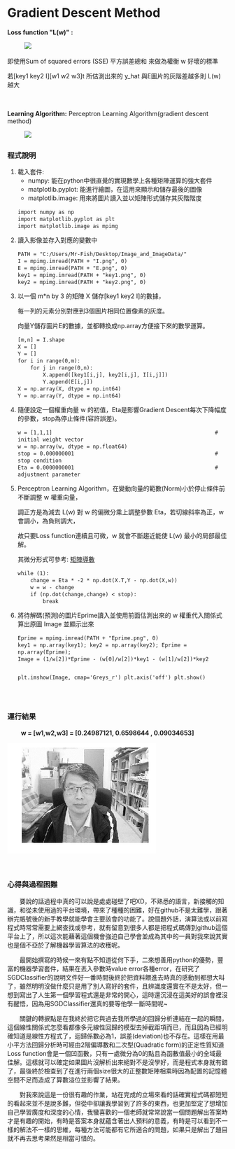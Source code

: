 # Gradient Descent Method

<strong>Loss function "L(w)" : </strong><p>
           <img src="http://chart.googleapis.com/chart?cht=tx&chl=\sum_{1}^{m*n}\left[y_{i}-x_{i1}w_{1}-x_{i2}w_{2}-x_{i3}w_{3}\right]^{2}" style="border:none;">
<p>
即使用Sum of squared errors (SSE) 平方誤差總和 來做為權衡 w 好壞的標準<p>
若[key1 key2 I][w1 w2 w3]t 所估測出來的 y_hat 與E圖片的灰階差越多則 L(w) 越大<p>
　　  <p>
<strong>Learning Algorithm:</strong> Perceptron Learning Algorithm(gradient descent method)<p>
           <img src="http://chart.googleapis.com/chart?cht=tx&chl=w\left(t\right)=w\left(t-1\right)-\eta\frac{\partial+L\left(w\right)}{\partial+w}"style="border:none;">
 　　  <p>
      
 ### 程式說明
<ol>
<li>
載入套件: <ul>
<li>numpy: 能在python中很直覺的實現數學上各種矩陣運算的強大套件</li>
<li>matplotlib.pyplot: 能進行繪圖，在這用來顯示和儲存最後的圖像</li>
<li>matplotlib.image: 用來將圖片讀入並以矩陣形式儲存其灰階階度</li>
</ul>
<pre><code>import numpy as np
import matplotlib.pyplot as plt
import matplotlib.image as mpimg
</pre></code></li>
<li>
讀入影像並存入對應的變數中
<pre><code>PATH = "C:/Users/Mr-Fish/Desktop/Image_and_ImageData/"
I = mpimg.imread(PATH + "I.png", 0)
E = mpimg.imread(PATH + "E.png", 0)
key1 = mpimg.imread(PATH + "key1.png", 0)
key2 = mpimg.imread(PATH + "key2.png", 0)
</pre></code></li>
<li>
以一個 m*n by 3 的矩陣 X 儲存[key1 key2 I]的數據，<p>
每一列的元素分別對應到3個圖片相同位置像素的灰度。<p>
向量Y儲存圖片E的數據，並都轉換成np.array方便接下來的數學運算。
<pre><code>[m,n] = I.shape
X = []
Y = []
for i in range(0,m):
    for j in range(0,n):
        X.append([key1[i,j], key2[i,j], I[i,j]])
        Y.append(E[i,j])
X = np.array(X, dtype = np.int64)
Y = np.array(Y, dtype = np.int64)
</pre></code></li>
<li>
隨便設定一個權重向量 w 的初值，Eta是影響Gradient Descent每次下降幅度的參數，stop為停止條件(容許誤差)。
<pre><code>w = [1,1,1]                                                    # initial weight vector
w = np.array(w, dtype = np.float64)
stop = 0.000000001                                             # stop condition
Eta = 0.0000000001                                             # adjustment parameter
</pre></code></li>
<li>
Perceptron Learning Algorithm，在變動向量的範數(Norm)小於停止條件前不斷調整 w 權重向量，<p>
調正方是為減去 L(w) 對 w 的偏微分乘上調整參數 Eta，若切線斜率為正，w 會調小，為負則調大，<p>
故只要Loss function連續且可微，w 就會不斷趨近能使 L(w) 最小的局部最佳解。
<p>其微分形式可參考: <a href="https://ccjou.wordpress.com/2013/05/31/%E7%9F%A9%E9%99%A3%E5%B0%8E%E6%95%B8/">矩陣導數</a></p>
<pre><code>while (1):
    change = Eta * -2 * np.dot(X.T,Y - np.dot(X,w))
    w = w - change
    if (np.dot(change,change) < stop):
        break
</pre></code></li>
<li>
將待解碼(預測)的圖片Eprime讀入並使用前面估測出來的 w 權重代入關係式算出原圖 Image 並顯示出來
<pre><code>Eprime = mpimg.imread(PATH + "Eprime.png", 0)
key1 = np.array(key1); key2 = np.array(key2); Eprime = np.array(Eprime);
Image = (1/w[2])*Eprime - (w[0]/w[2])*key1 - (w[1]/w[2])*key2

plt.imshow(Image, cmap='Greys_r')
plt.axis('off')
plt.show()
</pre></code></li>
</ol>
 　　  <p>

### 運行結果
　　<strong> w = [w1,w2,w3] = [0.24987121, 0.6598644 , 0.09034653] </strong><p>
    ![Aaron Swartz](https://github.com/SundayDonghuLight/Assignment-1/raw/markdown/Gradient%20Descent/%E5%9C%96%E7%89%87%E8%A7%A3%E7%A2%BC_GD.png)
　　  <p>
    
### 心得與過程困難
　　要說的話過程中真的可以說是處處碰壁了吧XD，不熟悉的語言，新接觸的知識，和從未使用過的平台環境，帶來了種種的困難，好在github不是太難學，跟著辦完帳號後的新手教學就能學會主要該會的功能了。說個題外話，演算法或以前寫程式時常常需要上網查找或參考，就有留意到很多人都是把程式碼傳到github這個平台上了，所以這次能藉著這個機會強迫自己學會並成為其中的一員對我來說其實也是個不亞於了解機器學習算法的收穫呢。<p>
　　最開始撰寫的時候一來有點不知道從何下手，二來想善用python的優勢，豐富的機器學習套件，結果在丟入參數時value error各種error，在研究了SGDClassifier的說明文件好一番時間後終於把資料餵進去時真的感動到都想大叫了，雖然明明沒做什麼只是用了別人寫好的套件，且辨識度還實在不是太好，但一想到寫出了人生第一個學習程式還是非常的開心，這時還沉浸在這美好的誤會裡沒有醒悟，因為用SGDClassifier還真的要等他學一斷時間呢~<p>
　　關鍵的轉捩點是在我終於把它與過去我所學過的回歸分析連結在一起的瞬間，這個線性關係式怎麼看都像多元線性回歸的模型去掉截距項而已，而且因為已經明確知道是線性方程式了，迴歸係數必為1，誤差(deviation)也不存在。這樣在用最小平方法回歸分析時可經由2階偏導數和二次型(Quadratic form)的正定性質知道Loss function會是一個凹函數，只有一處微分為0的點且為函數值最小的全域最佳解。這樣就可以確定如果圖片沒解析出來絕對不是沒學好，而是程式本身就有錯了，最後終於檢查到了在進行兩個size很大的正整數矩陣相乘時因為配置的記憶體空間不足而造成了算數溢位並影響了結果。<p>
　　對我來說這是一份很有趣的作業，站在完成的立場來看的話確實程式碼都短短的看起來並不是說多難，但從中卻讓我學習到了許多的東西，也更加堅定了想增加自己學習廣度和深度的心情，我蠻喜歡的一個老師就常常說當一個問題解出答案時才是有趣的開始，有時是答案本身就蘊含著出人預料的意義，有時是可以看到不一樣的解法不一樣的思維，每種方法可能都有它所適合的問題，如果只是解出了題目就不再去思考果然是相當可惜的。<p>



